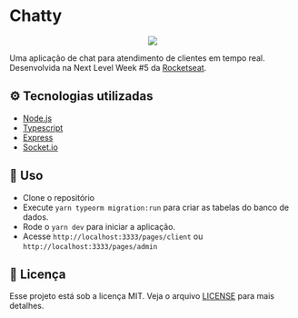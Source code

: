 # Chatty

<p align="center">
  <img src="https://drive.google.com/uc?export=view&id=1bus5-hGorrRjPGrIMvmheV0iGClzXsIJ"/>
</p>

Uma aplicação de chat para atendimento de clientes em tempo real. Desenvolvida na Next Level Week #5 da [Rocketseat](https://rocketseat.com.br/).

## ⚙️ Tecnologias utilizadas

- [Node.js](https://nodejs.org/en/)
- [Typescript](https://www.typescriptlang.org/)
- [Express](https://expressjs.com/pt-br/)
- [Socket.io](https://socket.io/)

## 🚀 Uso

- Clone o repositório
- Execute `yarn typeorm migration:run` para criar as tabelas do banco de dados.
- Rode o `yarn dev` para iniciar a aplicação.
- Acesse `http://localhost:3333/pages/client` ou `http://localhost:3333/pages/admin`

## 📄 Licença

Esse projeto está sob a licença MIT. Veja o arquivo [LICENSE](LICENSE.md) para mais detalhes.

